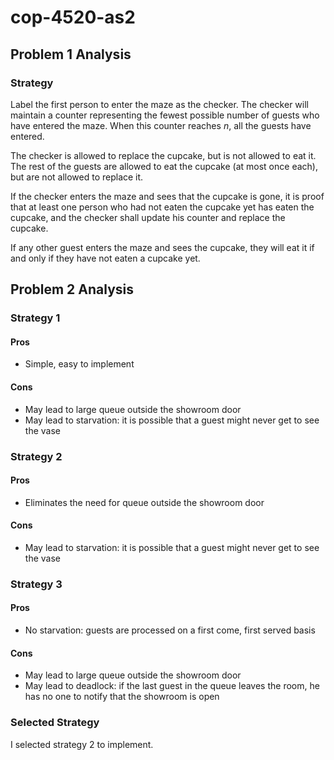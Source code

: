 # cop-4520-as2

## Problem 1 Analysis

### Strategy

Label the first person to enter the maze as the checker. The checker will maintain a counter representing the fewest possible number of guests who have entered the maze. When this counter reaches *n*, all the guests have entered.

The checker is allowed to replace the cupcake, but is not allowed to eat it. The rest of the guests are allowed to eat the cupcake (at most once each), but are not allowed to replace it.

If the checker enters the maze and sees that the cupcake is gone, it is proof that at least one person who had not eaten the cupcake yet has eaten the cupcake, and the checker shall update his counter and replace the cupcake.

If any other guest enters the maze and sees the cupcake, they will eat it if and only if they have not eaten a cupcake yet.

## Problem 2 Analysis

### Strategy 1

#### Pros

- Simple, easy to implement

#### Cons

- May lead to large queue outside the showroom door
- May lead to starvation: it is possible that a guest might never get to see the vase

### Strategy 2

#### Pros

- Eliminates the need for queue outside the showroom door

#### Cons

- May lead to starvation: it is possible that a guest might never get to see the vase

### Strategy 3

#### Pros

- No starvation: guests are processed on a first come, first served basis

#### Cons

- May lead to large queue outside the showroom door
- May lead to deadlock: if the last guest in the queue leaves the room, he has no one to notify that the showroom is open

### Selected Strategy

I selected strategy 2 to implement.